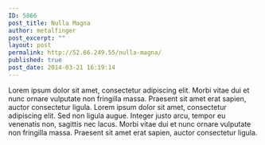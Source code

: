```yaml
---
ID: 5866
post_title: Nulla Magna
author: metalfinger
post_excerpt: ""
layout: post
permalink: http://52.66.249.55/nulla-magna/
published: true
post_date: 2014-03-21 16:19:14
---
```

Lorem ipsum dolor sit amet, consectetur adipiscing elit. Morbi vitae dui et nunc ornare vulputate non fringilla massa. Praesent sit amet erat sapien, auctor consectetur ligula. Lorem ipsum dolor sit amet, consectetur adipiscing elit. Sed non ligula augue. Integer justo arcu, tempor eu venenatis non, sagittis nec lacus. Morbi vitae dui et nunc ornare vulputate non fringilla massa. Praesent sit amet erat sapien, auctor consectetur ligula.
